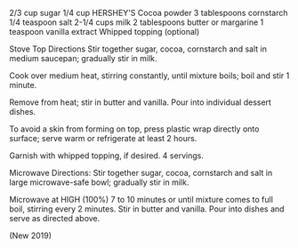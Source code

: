 ---
---

2/3 cup sugar 
1/4 cup HERSHEY'S Cocoa powder
3 tablespoons cornstarch 
1/4 teaspoon salt 
2-1/4 cups milk 
2 tablespoons butter or margarine 
1 teaspoon vanilla extract 
Whipped topping (optional) 

Stove Top Directions
Stir together sugar, cocoa, cornstarch and salt in medium saucepan; gradually stir in milk. 

Cook over medium heat, stirring constantly, until mixture boils; boil and stir 1 minute. 

Remove from heat; stir in butter and vanilla. Pour into individual dessert dishes. 

To avoid a skin from forming on top, press plastic wrap directly onto surface; serve warm or refrigerate at least 2 hours. 

Garnish with whipped topping, if desired. 4 servings.


Microwave Directions:
Stir together sugar, cocoa, cornstarch and salt in large microwave-safe bowl; gradually stir in milk.

Microwave at HIGH (100%) 7 to 10 minutes or until mixture comes to full boil, stirring every 2 minutes. 
Stir in butter and vanilla. Pour into dishes and serve as directed above.


(New 2019)
